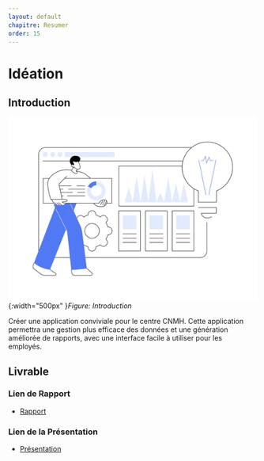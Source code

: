 ```yaml
---
layout: default
chapitre: Resumer
order: 15
---
```


# Idéation
<!-- new slide -->
## Introduction 
![Exposé constructeur](../ideation/images/depositphotos_638306314-stock-illustration-innovation-management-software-abstract-concept.jpg){:width="500px" }*Figure: Introduction*

<!-- note -->

Créer une application conviviale pour le centre CNMH. Cette application permettra une gestion plus efficace des données et une génération améliorée de rapports, avec une interface facile à utiliser pour les employés.

<!-- new slide -->

## Livrable 

### Lien de Rapport
- [Rapport](/besoin/ideation/rapport.html)

### Lien de la Présentation
- [Présentation](/besoin/ideation/presentation.html)


<!-- new slide -->


